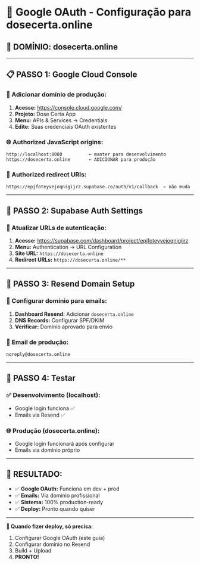 # 🔐 Google OAuth - Configuração para dosecerta.online

## 🎯 **DOMÍNIO: dosecerta.online**

---

## 📋 **PASSO 1: Google Cloud Console**

### **🔧 Adicionar domínio de produção:**

1. **Acesse:** https://console.cloud.google.com/
2. **Projeto:** Dose Certa App
3. **Menu:** APIs & Services → Credentials
4. **Edite:** Suas credenciais OAuth existentes

### **🌐 Authorized JavaScript origins:**
```
http://localhost:8080          ← manter para desenvolvimento
https://dosecerta.online       ← ADICIONAR para produção
```

### **🔄 Authorized redirect URIs:**
```
https://epjfoteyvejoqnigijrz.supabase.co/auth/v1/callback  ← não muda
```

---

## 📱 **PASSO 2: Supabase Auth Settings**

### **🔧 Atualizar URLs de autenticação:**

1. **Acesse:** https://supabase.com/dashboard/project/epjfoteyvejoqnigijrz
2. **Menu:** Authentication → URL Configuration
3. **Site URL:** `https://dosecerta.online`
4. **Redirect URLs:** `https://dosecerta.online/**`

---

## 📧 **PASSO 3: Resend Domain Setup**

### **🔧 Configurar domínio para emails:**

1. **Dashboard Resend:** Adicionar `dosecerta.online`
2. **DNS Records:** Configurar SPF/DKIM
3. **Verificar:** Domínio aprovado para envio

### **📧 Email de produção:**
```
noreply@dosecerta.online
```

---

## 🧪 **PASSO 4: Testar**

### **✅ Desenvolvimento (localhost):**
- Google login funciona ✅
- Emails via Resend ✅

### **🌐 Produção (dosecerta.online):**
- Google login funcionará após configurar
- Emails via domínio próprio

---

## 🎯 **RESULTADO:**

- ✅ **Google OAuth:** Funciona em dev + prod
- ✅ **Emails:** Via domínio profissional
- ✅ **Sistema:** 100% production-ready
- ✅ **Deploy:** Pronto quando quiser

---

**🚀 Quando fizer deploy, só precisa:**
1. Configurar Google OAuth (este guia)
2. Configurar domínio no Resend
3. Build + Upload
4. **PRONTO!** 